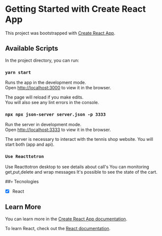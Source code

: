 # Getting Started with Create React App

This project was bootstrapped with [Create React App](https://github.com/facebook/create-react-app).

## Available Scripts

In the project directory, you can run:

### `yarn start`

Runs the app in the development mode.\
Open [http://localhost:3000](http://localhost:3000) to view it in the browser.

The page will reload if you make edits.\
You will also see any lint errors in the console.

### ` npx npx json-server server.json -p 3333 `

Run the server in development mode.\
Open [http://localhost:3333](http://localhost:3333) to view it in the browser.

The server is necessary to interact with the tennis shop website.
You will start both (app and api).


### `Use Reacttotron`

Use Reacttotron desktop to see details about call's
You can monitoring get,put,delete and wrap messages
It's possible to see the state of the cart.



##:skull: Tecnologies 

- [x] React



## Learn More

You can learn more in the [Create React App documentation](https://facebook.github.io/create-react-app/docs/getting-started).

To learn React, check out the [React documentation](https://reactjs.org/).


